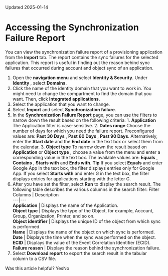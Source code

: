 Updated 2025-01-14
# Accessing the Synchronization Failure Report
You can view the synchronization failure report of a provisioning application from the **Import** tab. The report contains the sync failures for the selected application. This report is useful in finding out the reason behind sync failures that occurred during account and object sync of an application.
  1. Open the **navigation menu** and select **Identity & Security**. Under **Identity** , select **Domains**. 
  2. Click the name of the identity domain that you want to work in. You might need to change the compartment to find the domain that you want. Then, click **Integrated applications**.
  3. Select the application that you want to change.
  4. Select **Import** and select **Synchronization failure**.
  5. In the **Synchronization Failure Report** page, you can use the filters to narrow down the result based on the following criteria:
    1. **Application**
The Application filter is case-sensitive.
    2. **Dates range**
Choose the number of days for which you need the failure report. Preconfigured values are: **Past 30 Days** , **Past 60 Days** , **Past 90 Days**. Alternatively, enter the **Start date** and the **End date** in the text box or select them from the calendar.
    3. **Object type**
To narrow down the result based on **Application** or **Object type** , choose a value from the menu and enter a corresponding value in the text box. The available values are: **Equals** , **Contains** , **Starts with** and **Ends with**.
**Tip** If you select **Equals** and enter Google App in the text box, the filter displays entries only for Google App. If you select **Starts with** and enter G in the text box, the filter displays entries for applications starting with the letter G.
  6. After you have set the filter, select **Run** to display the search result.
The following table describes the various columns in the search filter:
Filter Columns |  Description  
---|---  
**Application** |  Displays the name of the Application.  
**Object type** |  Displays the type of the Object, for example, Account, Group, Organization, Printer, and so on.  
**Object identifier** |  Displays the unique ID of the object from which sync is performed.  
**Name** |  Displays the name of the object on which sync is performed.  
**Date** |  Displays the time when the sync was performed on the object.  
**ECID** |  Displays the value of the Event Correlation Identifier (ECID).   
**Failure reason** |  Displays the reason behind the synchronization failure.  
  7. Select **Download report** to export the search result in the tabular column to a CSV file.


Was this article helpful?
YesNo

